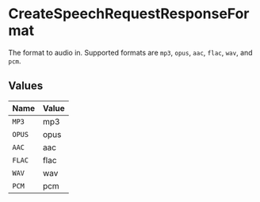 # CreateSpeechRequestResponseFormat

The format to audio in. Supported formats are `mp3`, `opus`, `aac`, `flac`, `wav`, and `pcm`.


## Values

| Name   | Value  |
| ------ | ------ |
| `MP3`  | mp3    |
| `OPUS` | opus   |
| `AAC`  | aac    |
| `FLAC` | flac   |
| `WAV`  | wav    |
| `PCM`  | pcm    |